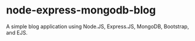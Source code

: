 # node-express-mongodb-blog
A simple blog application using Node.JS, Express.JS, MongoDB, Bootstrap, and EJS.
